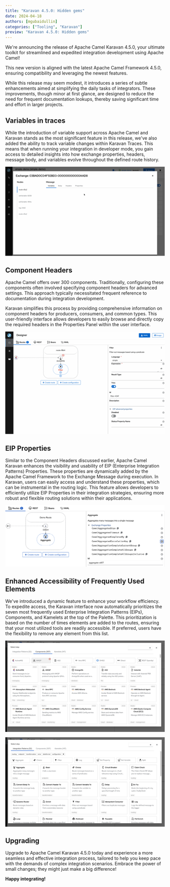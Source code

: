 ```yaml
---
title: "Karavan 4.5.0: Hidden gems"
date: 2024-04-18
authors: [mgubaidullin]
categories: ["Tooling", "Karavan"]
preview: "Karavan 4.5.0: Hidden gems"
---
```


We're announcing the release of Apache Camel Karavan 4.5.0, your ultimate toolkit for streamlined and expedited integration development using Apache Camel! 

This new version is aligned with the latest Apache Camel Framework 4.5.0, ensuring compatibility and leveraging the newest features.

While this release may seem modest, it introduces a series of subtle enhancements aimed at simplifying the daily tasks of integrators. These improvements, though minor at first glance, are designed to reduce the need for frequent documentation lookups, thereby saving significant time and effort in larger projects.
 
## Variables in traces

While the introduction of variable support across Apache Camel and Karavan stands as the most significant feature in this release, we've also added the ability to track variable changes within Karavan Traces. This means that when running your integration in developer mode, you gain access to detailed insights into how exchange properties, headers, message body, and variables evolve throughout the defined route history.

![variables-traces](variables-traces.gif)

## Component Headers

Apache Camel offers over 300 components. Traditionally, configuring these components often involved specifying component headers for advanced settings. This approach typically necessitated frequent reference to documentation during integration development.

Karavan simplifies this process by providing comprehensive information on component headers for producers, consumers, and common types. This user-friendly interface allows developers to easily browse and directly copy the required headers in the Properties Panel within the user interface.

![component-headers](component-headers.gif)

## EIP Properties

Similar to the Component Headers discussed earlier, Apache Camel Karavan enhances the visibility and usability of EIP (Enterprise Integration Patterns) Properties. These properties are dynamically added by the Apache Camel Framework to the Exchange Message during execution. In Karavan, users can easily access and understand these properties, which can be instrumental in the routing logic. This feature allows developers to efficiently utilize EIP Properties in their integration strategies, ensuring more robust and flexible routing solutions within their applications.

![eip-properties](eip-properties.png)

## Enhanced Accessibility of Frequently Used Elements

We've introduced a dynamic feature to enhance your workflow efficiency. To expedite access, the Karavan interface now automatically prioritizes the seven most frequently used Enterprise Integration Patterns (EIPs), Components, and Kamelets at the top of the Palette. This prioritization is based on the number of times elements are added to the routes, ensuring that your most utilized tools are readily accessible. If preferred, users have the flexibility to remove any element from this list.

![used-components](used-components.png)

![used-eip](used-eip.png)

## Upgrading

Upgrade to Apache Camel Karavan 4.5.0 today and experience a more seamless and effective integration process, tailored to help you keep pace with the demands of complex integration scenarios. Embrace the power of small changes; they might just make a big difference!

**Happy integrating!**